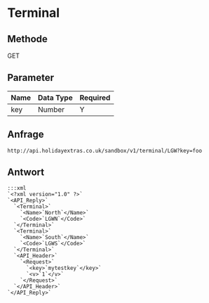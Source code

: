# Terminal


## Methode

GET







## Parameter

 | Name | Data Type | Required | 
 | ---- | --------- | -------- | 
 | key  | Number    | Y        | 





## Anfrage

	
	http://api.holidayextras.co.uk/sandbox/v1/terminal/LGW?key=foo










## Antwort

	:::xml
	`<?xml version="1.0" ?>`
	`<API_Reply>`
	  `<Terminal>`
	    `<Name>`North`</Name>`
	    `<Code>`LGWN`</Code>`
	  `</Terminal>`
	  `<Terminal>`
	    `<Name>`South`</Name>`
	    `<Code>`LGWS`</Code>`
	  `</Terminal>`
	  `<API_Header>`
	    `<Request>`
	      `<key>`mytestkey`</key>`
	      `<v>`1`</v>`
	    `</Request>`
	  `</API_Header>`
	`</API_Reply>`

